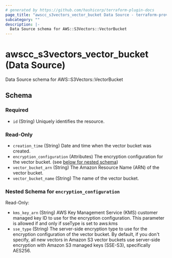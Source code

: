 ```yaml
---
# generated by https://github.com/hashicorp/terraform-plugin-docs
page_title: "awscc_s3vectors_vector_bucket Data Source - terraform-provider-awscc"
subcategory: ""
description: |-
  Data Source schema for AWS::S3Vectors::VectorBucket
---
```


# awscc_s3vectors_vector_bucket (Data Source)

Data Source schema for AWS::S3Vectors::VectorBucket



<!-- schema generated by tfplugindocs -->
## Schema

### Required

- `id` (String) Uniquely identifies the resource.

### Read-Only

- `creation_time` (String) Date and time when the vector bucket was created.
- `encryption_configuration` (Attributes) The encryption configuration for the vector bucket. (see [below for nested schema](#nestedatt--encryption_configuration))
- `vector_bucket_arn` (String) The Amazon Resource Name (ARN) of the vector bucket.
- `vector_bucket_name` (String) The name of the vector bucket.

<a id="nestedatt--encryption_configuration"></a>
### Nested Schema for `encryption_configuration`

Read-Only:

- `kms_key_arn` (String) AWS Key Management Service (KMS) customer managed key ID to use for the encryption configuration. This parameter is allowed if and only if sseType is set to aws:kms
- `sse_type` (String) The server-side encryption type to use for the encryption configuration of the vector bucket. By default, if you don't specify, all new vectors in Amazon S3 vector buckets use server-side encryption with Amazon S3 managed keys (SSE-S3), specifically AES256.
